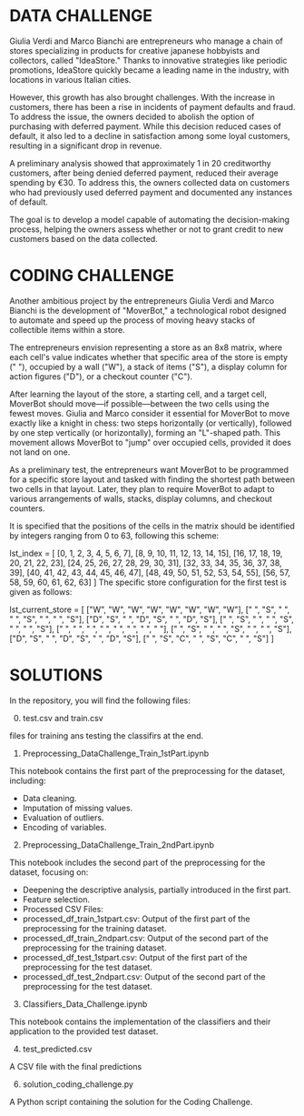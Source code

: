 # DATA CHALLENGE

Giulia Verdi and Marco Bianchi are entrepreneurs who manage a chain of stores specializing in products for creative japanese hobbyists and collectors, called "IdeaStore." Thanks to innovative strategies like periodic promotions, IdeaStore quickly became a leading name in the industry, with locations in various Italian cities.

However, this growth has also brought challenges. With the increase in customers, there has been a rise in incidents of payment defaults and fraud. To address the issue, the owners decided to abolish the option of purchasing with deferred payment. While this decision reduced cases of default, it also led to a decline in satisfaction among some loyal customers, resulting in a significant drop in revenue.

A preliminary analysis showed that approximately 1 in 20 creditworthy customers, after being denied deferred payment, reduced their average spending by €30. To address this, the owners collected data on customers who had previously used deferred payment and documented any instances of default.

The goal is to develop a model capable of automating the decision-making process, helping the owners assess whether or not to grant credit to new customers based on the data collected.

# CODING CHALLENGE

Another ambitious project by the entrepreneurs Giulia Verdi and Marco Bianchi is the development of "MoverBot," a technological robot designed to automate and speed up the process of moving heavy stacks of collectible items within a store.

The entrepreneurs envision representing a store as an 8x8 matrix, where each cell's value indicates whether that specific area of the store is empty (" "), occupied by a wall ("W"), a stack of items ("S"), a display column for action figures ("D"), or a checkout counter ("C").

After learning the layout of the store, a starting cell, and a target cell, MoverBot should move—if possible—between the two cells using the fewest moves. Giulia and Marco consider it essential for MoverBot to move exactly like a knight in chess: two steps horizontally (or vertically), followed by one step vertically (or horizontally), forming an "L"-shaped path. This movement allows MoverBot to "jump" over occupied cells, provided it does not land on one.

As a preliminary test, the entrepreneurs want MoverBot to be programmed for a specific store layout and tasked with finding the shortest path between two cells in that layout. Later, they plan to require MoverBot to adapt to various arrangements of walls, stacks, display columns, and checkout counters.

It is specified that the positions of the cells in the matrix should be identified by integers ranging from 0 to 63, following this scheme:

lst_index = [
    [0, 1, 2, 3, 4, 5, 6, 7],
    [8, 9, 10, 11, 12, 13, 14, 15],
    [16, 17, 18, 19, 20, 21, 22, 23],
    [24, 25, 26, 27, 28, 29, 30, 31],
    [32, 33, 34, 35, 36, 37, 38, 39],
    [40, 41, 42, 43, 44, 45, 46, 47],
    [48, 49, 50, 51, 52, 53, 54, 55],
    [56, 57, 58, 59, 60, 61, 62, 63]
]
The specific store configuration for the first test is given as follows:

lst_current_store = [
    ["W", "W", "W", "W", "W", "W", "W", "W"],
    [" ", "S", " ", " ", "S", " ", " ", "S"],
    ["D", "S", " ", "D", "S", " ", "D", "S"],
    [" ", "S", " ", " ", "S", " ", " ", "S"],
    [" ", " ", " ", " ", " ", " ", " ", " "],
    [" ", "S", " ", " ", "S", " ", " ", "S"],
    ["D", "S", " ", "D", "S", " ", "D", "S"],
    [" ", "S", "C", " ", "S", "C", " ", "S"]
]

# SOLUTIONS

In the repository, you will find the following files:

0. test.csv and train.csv

files for training ans testing the classifirs at the end.

1. Preprocessing_DataChallenge_Train_1stPart.ipynb
  
This notebook contains the first part of the preprocessing for the dataset, including:

- Data cleaning.
- Imputation of missing values.
- Evaluation of outliers.
- Encoding of variables.
  
2. Preprocessing_DataChallenge_Train_2ndPart.ipynb
   
This notebook includes the second part of the preprocessing for the dataset, focusing on:

- Deepening the descriptive analysis, partially introduced in the first part.
- Feature selection.
- Processed CSV Files:
- processed_df_train_1stpart.csv: Output of the first part of the preprocessing for the training dataset.
- processed_df_train_2ndpart.csv: Output of the second part of the preprocessing for the training dataset.
- processed_df_test_1stpart.csv: Output of the first part of the preprocessing for the test dataset.
- processed_df_test_2ndpart.csv: Output of the second part of the preprocessing for the test dataset.
  
3. Classifiers_Data_Challenge.ipynb
   
This notebook contains the implementation of the classifiers and their application to the provided test dataset.

4. test_predicted.csv
   
A CSV file with the final predictions

6. solution_coding_challenge.py
   
A Python script containing the solution for the Coding Challenge.

